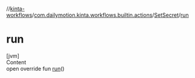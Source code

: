 //[kinta-workflows](../../../index.md)/[com.dailymotion.kinta.workflows.builtin.actions](../index.md)/[SetSecret](index.md)/[run](run.md)



# run  
[jvm]  
Content  
open override fun [run](run.md)()  



